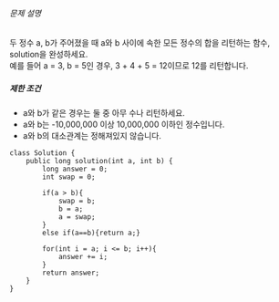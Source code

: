 ###### 문제 설명

두 정수 a, b가 주어졌을 때 a와 b 사이에 속한 모든 정수의 합을 리턴하는 함수, solution을 완성하세요.  
예를 들어 a = 3, b = 5인 경우, 3 + 4 + 5 = 12이므로 12를 리턴합니다.

##### 제한 조건

-   a와 b가 같은 경우는 둘 중 아무 수나 리턴하세요.
-   a와 b는 -10,000,000 이상 10,000,000 이하인 정수입니다.
-   a와 b의 대소관계는 정해져있지 않습니다.


```
class Solution {
    public long solution(int a, int b) {
        long answer = 0;
        int swap = 0;
        
        if(a > b){
            swap = b;
            b = a;
            a = swap;
        }
        else if(a==b){return a;}
        
        for(int i = a; i <= b; i++){
            answer += i;
        }
        return answer;
    }
}
```
